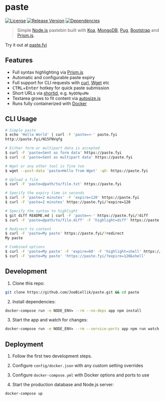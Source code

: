 # paste
[![License](https://img.shields.io/github/license/JoeBiellik/paste.svg)](LICENSE.md)
[![Release Version](https://img.shields.io/github/release/JoeBiellik/paste.svg)](https://github.com/JoeBiellik/paste/releases)
[![Dependencies](https://img.shields.io/david/JoeBiellik/paste.svg)](https://david-dm.org/JoeBiellik/paste)

> Simple [Node.js](https://nodejs.org/) pastebin built with [Koa](https://koajs.com/), [MongoDB](https://www.mongodb.com/), [Pug](https://pugjs.org/), [Bootstrap](https://getbootstrap.com/) and [Prism.js](https://prismjs.com/).

Try it out at [paste.fyi](https://paste.fyi/)

## Features
* Full syntax highlighting via [Prism.js](https://prismjs.com/)
* Automatic and configurable paste expiry
* Full support for CLI requests with [curl](https://curl.haxx.se/), [Wget](https://www.gnu.org/software/wget/) etc
* <kbd>CTRL</kbd>+<kbd>Enter</kbd> hotkey for quick paste submission
* Short URLs via [shortid](https://github.com/dylang/shortid), e.g. `NyQO9puMe`
* Textarea grows to fit content via [autosize.js](https://github.com/jackmoore/autosize)
* Runs fully containerized with [Docker](https://www.docker.com/)

## CLI Usage
```sh
# Simple paste
$ echo 'Hello World' | curl -F 'paste=<-' paste.fyi
http://paste.fyi/N15FNVqfg

# Either form or multipart data is accepted
$ curl -F 'paste=Sent as form data' https://paste.fyi
$ curl -d 'paste=Sent as multipart data' https://paste.fyi

# Wget or any other tool is fine too
$ wget --post-data 'paste=Hello from Wget' -qO- https://paste.fyi

# Upload a file
$ curl -F 'paste=@path/to/file.txt' https://paste.fyi

# Specify the expiry time in seconds
$ curl -F 'paste=2 minutes' -F 'expire=120' https://paste.fyi
$ curl -F 'paste=2 minutes' https://paste.fyi/?expire=120

# Specify the syntax to highlight
$ git diff README.md | curl -F 'paste=<-' https://paste.fyi/?diff
$ curl -F 'paste=@path/to/file.diff' -F 'highlight=diff' https://paste.fyi

# Redirect to content
$ curl -F 'paste=My paste' https://paste.fyi/?redirect
My paste

# Combined options
$ curl -F 'paste=My paste' -F 'expire=60' -F 'highlight=shell' https://paste.fyi
$ curl -F 'paste=My paste' 'https://paste.fyi/?expire=120&shell'
```

## Development
1. Clone this repo:
  ```sh
  git clone https://github.com/JoeBiellik/paste.git && cd paste
  ```

2. Install dependencies:
  ```sh
  docker-compose run -e NODE_ENV= --rm --no-deps app npm install
  ```

3. Start the app and watch for changes:
  ```sh
  docker-compose run -e NODE_ENV= --rm --service-ports app npm run watch
  ```

## Deployment
1. Follow the first two development steps.

2. Configure `config/docker.json` with any custom setting overrides

3. Configure `docker-compose.yml` with Docker options and ports to use

4. Start the production database and Node.js server:
  ```sh
  docker-compose up
  ```
